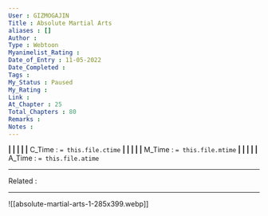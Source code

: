 ```yaml
---
User : GIZMOGAJIN
Title : Absolute Martial Arts
aliases : []
Author : 
Type : Webtoon
Myanimelist_Rating : 
Date_of_Entry : 11-05-2022 
Date_Completed : 
Tags : 
My_Status : Paused
My_Rating : 
Link : 
At_Chapter : 25
Total_Chapters : 80
Remarks : 
Notes : 
---
```


**|  |  |  |  |** C_Time : `= this.file.ctime` **|  |  |  |  |** M_Time : `= this.file.mtime` **|  |  |  |  |** A_Time : `= this.file.atime` 

---
Related : 

---
![[absolute-martial-arts-1-285x399.webp]]